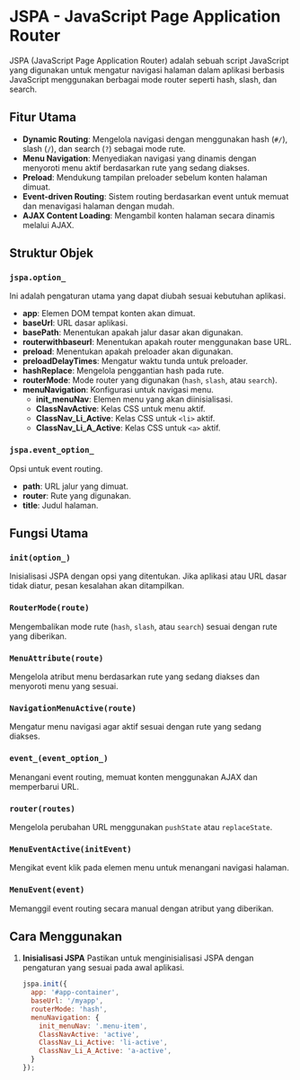 # JSPA - JavaScript Page Application Router

JSPA (JavaScript Page Application Router) adalah sebuah script JavaScript yang digunakan untuk mengatur navigasi halaman dalam aplikasi berbasis JavaScript menggunakan berbagai mode router seperti hash, slash, dan search.

## Fitur Utama

- **Dynamic Routing**: Mengelola navigasi dengan menggunakan hash (`#/`), slash (`/`), dan search (`?`) sebagai mode rute.
- **Menu Navigation**: Menyediakan navigasi yang dinamis dengan menyoroti menu aktif berdasarkan rute yang sedang diakses.
- **Preload**: Mendukung tampilan preloader sebelum konten halaman dimuat.
- **Event-driven Routing**: Sistem routing berdasarkan event untuk memuat dan menavigasi halaman dengan mudah.
- **AJAX Content Loading**: Mengambil konten halaman secara dinamis melalui AJAX.

## Struktur Objek

### `jspa.option_`
Ini adalah pengaturan utama yang dapat diubah sesuai kebutuhan aplikasi.

- **app**: Elemen DOM tempat konten akan dimuat.
- **baseUrl**: URL dasar aplikasi.
- **basePath**: Menentukan apakah jalur dasar akan digunakan.
- **routerwithbaseurl**: Menentukan apakah router menggunakan base URL.
- **preload**: Menentukan apakah preloader akan digunakan.
- **preloadDelayTimes**: Mengatur waktu tunda untuk preloader.
- **hashReplace**: Mengelola penggantian hash pada rute.
- **routerMode**: Mode router yang digunakan (`hash`, `slash`, atau `search`).
- **menuNavigation**: Konfigurasi untuk navigasi menu.
  - **init_menuNav**: Elemen menu yang akan diinisialisasi.
  - **ClassNavActive**: Kelas CSS untuk menu aktif.
  - **ClassNav_Li_Active**: Kelas CSS untuk `<li>` aktif.
  - **ClassNav_Li_A_Active**: Kelas CSS untuk `<a>` aktif.

### `jspa.event_option_`
Opsi untuk event routing.

- **path**: URL jalur yang dimuat.
- **router**: Rute yang digunakan.
- **title**: Judul halaman.

## Fungsi Utama

### `init(option_)`
Inisialisasi JSPA dengan opsi yang ditentukan. Jika aplikasi atau URL dasar tidak diatur, pesan kesalahan akan ditampilkan.

### `RouterMode(route)`
Mengembalikan mode rute (`hash`, `slash`, atau `search`) sesuai dengan rute yang diberikan.

### `MenuAttribute(route)`
Mengelola atribut menu berdasarkan rute yang sedang diakses dan menyoroti menu yang sesuai.

### `NavigationMenuActive(route)`
Mengatur menu navigasi agar aktif sesuai dengan rute yang sedang diakses.

### `event_(event_option_)`
Menangani event routing, memuat konten menggunakan AJAX dan memperbarui URL.

### `router(routes)`
Mengelola perubahan URL menggunakan `pushState` atau `replaceState`.

### `MenuEventActive(initEvent)`
Mengikat event klik pada elemen menu untuk menangani navigasi halaman.

### `MenuEvent(event)`
Memanggil event routing secara manual dengan atribut yang diberikan.

## Cara Menggunakan

1. **Inisialisasi JSPA**
   Pastikan untuk menginisialisasi JSPA dengan pengaturan yang sesuai pada awal aplikasi.

   ```javascript
   jspa.init({
     app: '#app-container',
     baseUrl: '/myapp',
     routerMode: 'hash',
     menuNavigation: {
       init_menuNav: '.menu-item',
       ClassNavActive: 'active',
       ClassNav_Li_Active: 'li-active',
       ClassNav_Li_A_Active: 'a-active',
     }
   });

